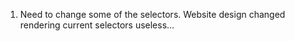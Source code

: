 1. Need to change some of the selectors. Website design changed rendering current selectors useless...
